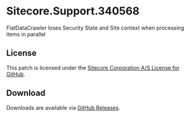 # Sitecore.Support.340568
FlatDataCrawler loses Security State and Site context when processing items in parallel

## License  
This patch is licensed under the [Sitecore Corporation A/S License for GitHub](https://github.com/sitecoresupport/Sitecore.Support.340568/blob/master/LICENSE).  

## Download  
Downloads are available via [GitHub Releases](https://github.com/sitecoresupport/Sitecore.Support.340568/releases).  
